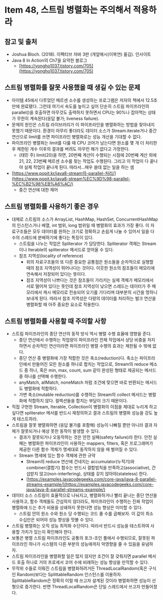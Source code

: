 # Item 48, 스트림 병렬화는 주의해서 적용하라

## 참고 및 출처

- Joshua Bloch. (2018). 이펙티브 자바 3판 (개앞매시(이복연) 옮김). 인사이트
- Java 8 In Action의 Ch7을 요약한 블로그
    - [https://yongho1037.tistory.com/705](https://yongho1037.tistory.com/705)

## 스트림 병렬화를 잘못 사용했을 때 생길 수 있는 문제

- 아이템 45에서 다루었던 메르센 소수를 생성하는 프로그램은 저자의 책에서 12.5초만에 완료됐다. 그런데 여기서 속도를 높이고 싶어 단순히 스트림 파이프라인의 parallel()을 호출하면 아무것도 출력하지 못하면서 CPU는 90%나 잡아먹는 상태가 무한히 계속된다(응답 불가; liveness failure).
- 문제의 원인은 스트림 라이브러리가 이 파이프라인을 병렬화하는 방법을 찾아내지 못했기 때문이다. 환경이 아무리 좋더라도 데이터 소스가 Stream.iterate거나 중간 연산으로 limit를 쓰면 파이프라인 병렬화로는 성능 개선을 기대할 수 없다.
- 파이프라인 병렬화는 limit를 다룰 때 CPU 코어가 남는다면 원소를 몇 개 더 처리한 후 제한된 개수 이후의 결과를 버려도 아무런 해가 없다고 가정한다.
    - (태민 주) limit(20)을 하면, 20번째 계산이 수행되는 시점에 20번째 계산 외에 21, 22, 23번째 메르센 소수를 찾는 작업도 수행된다. 그리고 이 작업이 다 끝나야 실제 작업이 끝나게 된다. 따라서...매우 쓸데 없는 일을 하는 셈
- [https://www.popit.kr/java8-stream의-parallel-처리/](https://www.popit.kr/java8-stream%EC%9D%98-parallel-%EC%B2%98%EB%A6%AC/)
    - 중간 연산에 대한 제어

## 스트림 병렬화를 사용하기 좋은 경우

- 대체로 스트림의 소스가 ArrayList, HashMap, HashSet, ConcurrentHashMap의 인스턴스거나 배열,  int 범위, long 범위일 때 병렬화의 효과가 가장 좋다. 이 자료구조들은 모두 데이터를 원하는 크기로 정확하고 손쉽게 나눌 수 있어서 일을 다수의 스레드에 분배하기에 좋다는 특징이 있다.
    - 스트림을 나누는 작업은 Spliterator 가 담당한다. Spliterator 객체는 Stream 이나 Iterable의 spliterator 메서드로 얻어올 수 있다.
    - 참조 지역성(locality of reference)
        - 위의 자료구조들의 또 다른 중요한 공통점은 원소들을 순차적으로 실행할 때의 참조 지역성이 뛰어나다는 것이다. 이웃한 원소의 참조들이 메모리에 연속해서 저장되어 있다는 뜻이다.
        - 참조 지역성이 나쁘다는 것은 참조들이 가리키는 실제 객체가 메모리에서 서로 떨어져 있다는 뜻인데 참조 지역성이 낮으면 스레드는 데이터가 주 메모리에서 캐시 메모리로 전송되어 오기를 기다리며 대부분의 시간을 멍하니 보내게 된다. 따라서 참조 지역성은 다량의 데이터를 처리하는 벌크 연산을 병렬화할 때 아주 중요한 요소로 작용한다.

## 스트림 병렬화를 사용할 때 주의할 사항

- 스트림 파이프라인의 종단 연산의 동작 방식 역시 병렬 수행 효율에 영향을 준다.
    - 종단 연산에서 수행하는 작업량이 파이프라인 전체 작업에서 상당 비중을 차지하면서 순차적인 연산이라면 파이프라인 병렬 수행의 효과는 제한될 수 밖에 없다.
    - 종단 연산 중 병렬화에 가장 적합한 것은 축소(reduction)다. 축소는 파이프라인에서 만들어진 모든 원소를 하나로 합치는 작업으로, Stream의 reduce 메소드 중 하나, 혹은 min, max, count, sum 같이 완성된 형태로 제공되는 메서드 중 하나를 선택해 수행한다.
    - anyMatch, allMatch, noneMatch 처럼 조건에 맞으면 바로 반환되는 메서드도 병렬화에 적합하다.
    - 가변 축소(mutable reduction)를 수행하는 Stream의 collect 메서드는 병렬화에 적합하지 않다. 컬렉션들을 합치는 부담이 크기 때문이다.
- 직접 구현한 Stream, Iterable, Collection이 병렬화의 이점을 제대로 누리게 하고 싶다면 spliterator 메서를 반드시 재정의하고 결과 스트림의 병렬화 성능을 강도 높게 테스트하라.
- 스트림을 잘못 병렬화하면 (응답 불가를 포함해) 성능이 나빠질 뿐만 아니라 결과 자체가 잘못되거나 예상 못한 동작이 발생할 수 있다.
    - 결과가 잘못되거나 오동작하는 것은 안전 실패(safety failure)라 한다. 안전 실패는 병렬화한 파이프라인이 사용하는 mappers, filters, 혹은 프로그래머가 제공한 다른 함수 객체가 명세대로 동작하지 않을 때 벌어질 수 있다.
    - Stream 명세에 있는 함수 객체에 관한 규약
        - Stream의 reduce 연산에 건네지는 accumulator(누적기)와 combiner(결합기) 함수는 반드시  결합법칙을 만족하고(associative), 간섭받지 않고(non-interfering), 상태를 갖지 않아야(stateless) 한다.
        - [https://examples.javacodegeeks.com/core-java/java-8-parallel-streams-example/](https://examples.javacodegeeks.com/core-java/java-8-parallel-streams-example/)
- 데이터 소스 스트림이 효율적으로 나눠지고, 병렬화하거나 빨리 끝나는 종단 연산을 사용하고, 함수 객체들도 간섭하지 않더라도, 파이프라인이 수행하는 진짜 작업이 병렬화에 드는 추가 비용을 상쇄하지 못한다면 성능 향상은 미미할 수 있다.
    - 스트림 안의 원소 수와 원소 당 수행되는 코드 줄 수를 곱해보자. 이 값이 최소 수십만은 되어야 성능 향상을 맛볼 수 있다.
- 스트림 병렬화는 오직 성능 최적화 수단이다. 따라서 반드시 성능을 테스트하여 사용할 가치가 있는지 확인해야 한다.
- 보통은 병렬 스트림 파이프라인도 공통의 포크-조인 풀에서 수행되므로, 잘못된 파이프라인 하나가 시스템의 다른 부분의 성능에까지 악영향을 줄 수 있음을 유념하자.
- 스트림 파이프라인을 병렬화할 일은 많지 않지만 조건이 잘 갖춰지면 parallel 메서드 호출 하나로 거의 프로세서 코어 수에 비례하는 성능 향상을 만끽할 수 있다.
- 무작위 수들로 이뤄진 스트림을 병렬화하려거든 ThreadLocalRandom(혹은 구식인 Random)보다는 SplittableRandom 인스턴스를 이용하자. SplittableRandom은 정확히 이럴 때 쓰고자 설계된 것이라 병렬화하면 성능이 선형으로 증가한다. 반면 ThreadLocalRandom은 단일 스레드에서 쓰고자 만들어졌다.